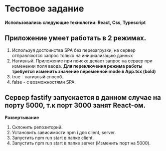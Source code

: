 # Тестовое задание

**Использовались следующие технологии: React, Css, Typescript**

## Приложение умеет работать в 2 режимах.

1.  Используя достоинства SPA без перезагрузки, на сервер отправляются запрос только на инициализацию данных
2.  Нативный. Приложение при поиске делает запрос на сервер при изменении поля ввода.
    **Для переключения режима работы требуется изменить значение переменной mode в App.tsx (bold)**
3.  true - нативный способ.
4.  false - с возможностями SPA.

## Сервер fastify запускается в данном случае на порту 5000, т.к порт 3000 занят React-ом.

**Развертывание**

1. Склонить репозиторий.
2. Установить зависимости npm i для client, server.
3. Запустить npm run start в папке client.
4. Запустить npm run start в папке server (Изменить порт на 5000).
